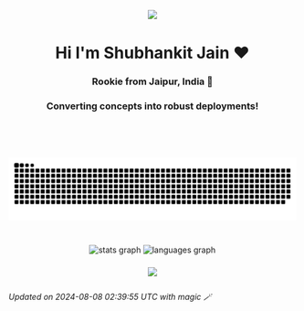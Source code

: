 <br clear="both">

<div align="center">
<img src="https://user-images.githubusercontent.com/74038190/225813708-98b745f2-7d22-48cf-9150-083f1b00d6c9.gif"/>
<!-- <h1 align="center">NPM RUN BUILD</h1> -->
</div>

<h1 align="center">Hi I'm Shubhankit Jain ❤️</h1>
<h3 align="center">Rookie from Jaipur, India 📍</h3>
<h3 align="center">Converting concepts into robust deployments!</h3>

###

<br clear="both">


###

<div align="left">
</div>

###

<div align="left">
  <!-- Icons here -->
</div>

###

<div align="left">
  <!-- Social links here -->
</div>

###

<br clear="both">

<img src="https://raw.githubusercontent.com/avayyyyyyy/avayyyyyyy/output/snake.svg" alt="Snake animation" />

###

<br clear="both">

<div align="center">
  <img src="https://github-readme-stats.vercel.app/api?username=avayyyyyyy&hide_title=false&hide_rank=false&show_icons=true&include_all_commits=true&count_private=true&disable_animations=false&theme=dracula&locale=en&hide_border=false&order=1" height="150" alt="stats graph"  />
  <img src="https://github-readme-stats.vercel.app/api/top-langs?username=avayyyyyyy&locale=en&hide_title=false&layout=compact&card_width=320&langs_count=4&theme=gruvbox&hide_border=false&order=2" height="150" alt="languages graph"  />
</div>

###

<!-- <div align="center"> -->
<!--   <a href="https://open.spotify.com/user/hx4yh5s4xge5qwua9nghvfpgk"> -->
<!--     <img src="https://spotify-recently-played-readme.vercel.app/api?user=hx4yh5s4xge5qwua9nghvfpgk&count=5&unique=false" alt="Spotify recently played"  /> -->
<!--   </a> -->
<!-- </div> -->

###

<div align="center">
  <img src="https://profile-counter.glitch.me/avayyyyyyy/count.svg?"  />
</div>

###
*Updated on 2024-08-08 02:39:55 UTC with magic 🪄*
